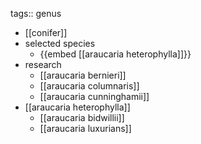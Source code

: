 tags:: genus

- [[conifer]]
- selected species
	- {{embed [[araucaria heterophylla]]}}
- research
	- [[araucaria bernieri]]
	- [[araucaria columnaris]]
	- [[araucaria cunninghamii]]
- [[araucaria heterophylla]]
	- [[araucaria bidwillii]]
	- [[araucaria luxurians]]